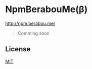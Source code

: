# NpmBerabouMe(β)

http://npm.berabou.me/

> Comming soon

License
---
[MIT][License]

[License]: http://59naga.mit-license.org/

[sauce-image]: http://soysauce.berabou.me/u/59798/npm-berabou-me.svg
[sauce]: https://saucelabs.com/u/59798
[npm-image]:https://img.shields.io/npm/v/npm-berabou-me.svg?style=flat-square
[npm]: https://npmjs.org/package/npm-berabou-me
[travis-image]: http://img.shields.io/travis/59naga/npm-berabou-me.svg?style=flat-square
[travis]: https://travis-ci.org/59naga/npm-berabou-me
[coveralls-image]: http://img.shields.io/coveralls/59naga/npm-berabou-me.svg?style=flat-square
[coveralls]: https://coveralls.io/r/59naga/npm-berabou-me?branch=master
